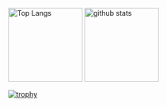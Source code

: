 <p align="left"> 
  <img alt="Top Langs" height="150px" src="https://github-readme-stats.vercel.app/api/top-langs/?username=centerfield77&layout=compact&count_private=true&show_icons=true&theme=onedark" />
  <img alt="github stats" height="150px" src="https://github-readme-stats.vercel.app/api?username=centerfield77&count_private=true&show_icons=true&show_icons=true&theme=onedark" />
</p>

[![trophy](https://github-profile-trophy.vercel.app/?username=centerfield77&theme=onedark&column=7
)](https://github.com/ryo-ma/github-profile-trophy)
